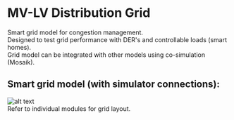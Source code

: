 # MV-LV Distribution Grid

Smart grid model for congestion management.\
Designed to test grid performance with DER's and controllable loads (smart homes).\
Grid model can be integrated with other models using co-simulation (Mosaik).

## Smart grid model (with simulator connections):
![alt text](https://lucid.app/publicSegments/view/023455be-aeb3-414d-85d6-921c637665fe/image.png)\
Refer to individual modules for grid layout.
